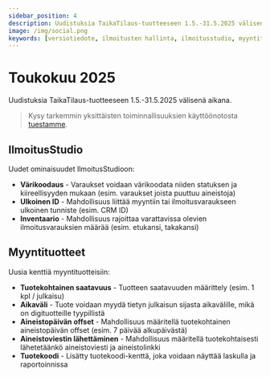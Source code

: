```yaml
---
sidebar_position: 4
description: Uudistuksia TaikaTilaus-tuotteeseen 1.5.-31.5.2025 välisenä aikana
image: /img/social.png
keywords: [versiotiedote, ilmoitusten hallinta, ilmoitusstudio, myyntituotteet]
---
```


# Toukokuu 2025

Uudistuksia TaikaTilaus-tuotteeseen 1.5.-31.5.2025 välisenä aikana.

> Kysy tarkemmin yksittäisten toiminnallisuuksien käyttöönotosta [tuestamme](https://taikatilaus.freshdesk.com/).

## IlmoitusStudio

Uudet ominaisuudet IlmoitusStudioon:
- **Värikoodaus** - Varaukset voidaan värikoodata niiden statuksen ja kiireellisyyden mukaan (esim. varaukset joista puuttuu aineistoja)
- **Ulkoinen ID** - Mahdollisuus liittää myyntiin tai ilmoitusvaraukseen ulkoinen tunniste (esim. CRM ID)
- **Inventaario** - Mahdollisuus rajoittaa varattavissa olevien ilmoitusvarauksien määrää (esim. etukansi, takakansi)

## Myyntituotteet

Uusia kenttiä myyntituotteisiin:
- **Tuotekohtainen saatavuus** - Tuotteen saatavuuden määrittely (esim. 1 kpl / julkaisu)
- **Aikaväli** - Tuote voidaan myydä tietyn julkaisun sijasta aikavälille, mikä on digituotteille tyypillistä
- **Aineistopäivän offset** - Mahdollisuus määritellä tuotekohtainen aineistopäivän offset (esim. 7 päivää alkupäivästä)
- **Aineistoviestin lähettäminen** - Mahdollisuus määritellä tuotekohtaisesti lähetetäänkö aineistoviesti ja aineistolinkki
- **Tuotekoodi** - Lisätty tuotekoodi-kenttä, joka voidaan näyttää laskulla ja raportoinnissa



